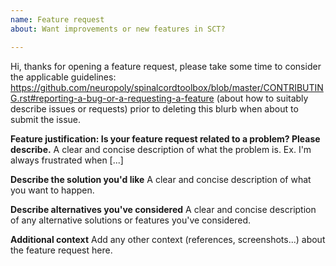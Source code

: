 ```yaml
---
name: Feature request
about: Want improvements or new features in SCT?

---
```


Hi, thanks for opening a feature request, please take some time to consider the applicable guidelines:
https://github.com/neuropoly/spinalcordtoolbox/blob/master/CONTRIBUTING.rst#reporting-a-bug-or-a-requesting-a-feature
(about how to suitably describe issues or requests) prior to deleting this blurb when about to submit the issue.

**Feature justification: Is your feature request related to a problem? Please describe.**
A clear and concise description of what the problem is. Ex. I'm always frustrated when [...]

**Describe the solution you'd like**
A clear and concise description of what you want to happen.

**Describe alternatives you've considered**
A clear and concise description of any alternative solutions or features you've considered.

**Additional context**
Add any other context (references, screenshots...) about the feature request here.
